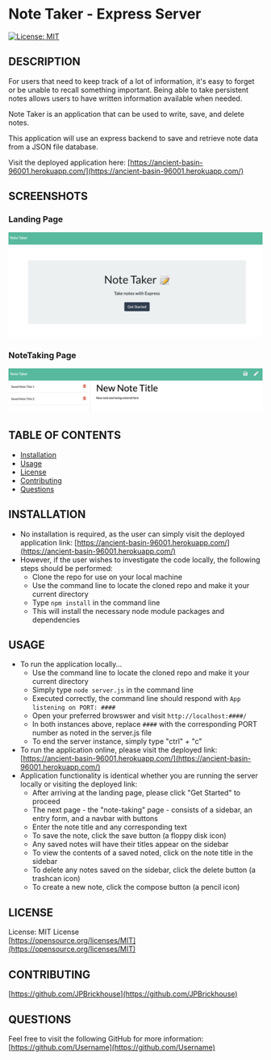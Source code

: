 # Note Taker - Express Server

[![License: MIT](https://img.shields.io/badge/License-MIT-yellow.svg)](https://opensource.org/licenses/MIT)

## DESCRIPTION
For users that need to keep track of a lot of information, it's easy to forget or be unable to recall something important. Being able to take persistent notes allows users to have written information available when needed.

Note Taker is an application that can be used to write, save, and delete notes.

This application will use an express backend to save and retrieve note data from a JSON file database.

Visit the deployed application here: [https://ancient-basin-96001.herokuapp.com/](https://ancient-basin-96001.herokuapp.com/)

## SCREENSHOTS
### Landing Page
![Landing Page](./img/LandingPage.png)
### NoteTaking Page
![Note Taking Page](./img/NoteTakingPage.png)

## TABLE OF CONTENTS
* [Installation](#installation)
* [Usage](#usage)
* [License](#license)
* [Contributing](#contributing)
* [Questions](#questions)
    
## INSTALLATION
- No installation is required, as the user can simply visit the deployed application link: [https://ancient-basin-96001.herokuapp.com/](https://ancient-basin-96001.herokuapp.com/)
- However, if the user wishes to investigate the code locally, the following steps should be performed:
    - Clone the repo for use on your local machine
    - Use the command line to locate the cloned repo and make it your current directory
    - Type `npm install` in the command line
    - This will install the necessary node module packages and dependencies


## USAGE
- To run the application locally...
    - Use the command line to locate the cloned repo and make it your current directory
    - Simply type `node server.js` in the command line
    - Executed correctly, the command line should respond with `App listening on PORT: ####`
    - Open your preferred browswer and visit `http://localhost:####/`
    - In both instances above, replace `####` with the corresponding PORT number as noted in the server.js file
    - To end the server instance, simply type "ctrl" + "c"
- To run the application online, please visit the deployed link: [https://ancient-basin-96001.herokuapp.com/](https://ancient-basin-96001.herokuapp.com/)
- Application functionality is identical whether you are running the server locally or visiting the deployed link:
    - After arriving at the landing page, please click "Get Started" to proceed
    - The next page - the "note-taking" page - consists of a sidebar, an entry form, and a navbar with buttons
    - Enter the note title and any corresponding text
    - To save the note, click the save button (a floppy disk icon)
    - Any saved notes will have their titles appear on the sidebar
    - To view the contents of a saved noted, click on the note title in the sidebar
    - To delete any notes saved on the sidebar, click the delete button (a trashcan icon)
    - To create a new note, click the compose button (a pencil icon)

## LICENSE
License: MIT License<br>
[https://opensource.org/licenses/MIT](https://opensource.org/licenses/MIT)

## CONTRIBUTING
[https://github.com/JPBrickhouse](https://github.com/JPBrickhouse)

## QUESTIONS
Feel free to visit the following GitHub for more information:
[https://github.com/Username](https://github.com/Username)

